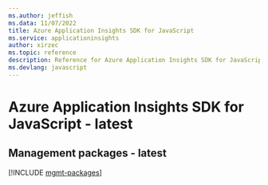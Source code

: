 ```yaml
---
ms.author: jeffish
ms.data: 11/07/2022
title: Azure Application Insights SDK for JavaScript
ms.service: applicationinsights
author: xirzec
ms.topic: reference
description: Reference for Azure Application Insights SDK for JavaScript
ms.devlang: javascript
---
```

# Azure Application Insights SDK for JavaScript - latest

## Management packages - latest
[!INCLUDE [mgmt-packages](application-insights-mgmt-index.md)]